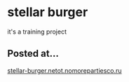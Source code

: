 # stellar burger

it's a training project

## Posted at...

[stellar-burger.netot.nomorepartiesco.ru](https://stellar-burger.netot.nomorepartiesco.ru/)
